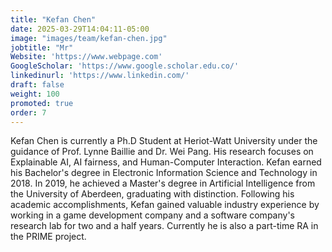 ```yaml
---
title: "Kefan Chen"
date: 2025-03-29T14:04:11-05:00
image: "images/team/kefan-chen.jpg"
jobtitle: "Mr"
Website: 'https://www.webpage.com'
GoogleScholar: 'https://www.google.scholar.edu.co/'
linkedinurl: 'https://www.linkedin.com/'
draft: false
weight: 100
promoted: true
order: 7
---
```

Kefan Chen is currently a Ph.D Student at Heriot-Watt University under the guidance of Prof. Lynne Baillie and Dr. Wei Pang. His research focuses on Explainable AI, AI fairness, and Human-Computer Interaction. Kefan earned his Bachelor's degree in Electronic Information Science and Technology in 2018. In 2019, he achieved a Master's degree in Artificial Intelligence from the University of Aberdeen, graduating with distinction. Following his academic accomplishments, Kefan gained valuable industry experience by working in a game development company and a software company's research lab for two and a half years. Currently he is also a part-time RA in the PRIME project.